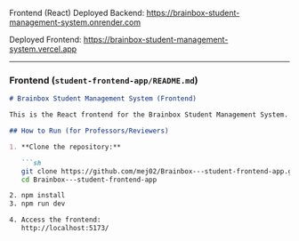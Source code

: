 Frontend (React)
Deployed Backend:
https://brainbox-student-management-system.onrender.com

Deployed Frontend:
https://brainbox-student-management-system.vercel.app


---

### Frontend (`student-frontend-app/README.md`)

```markdown
# Brainbox Student Management System (Frontend)

This is the React frontend for the Brainbox Student Management System.

## How to Run (for Professors/Reviewers)

1. **Clone the repository:**

   ```sh
   git clone https://github.com/mej02/Brainbox---student-frontend-app.git
   cd Brainbox---student-frontend-app

2. npm install
3. npm run dev

4. Access the frontend:
   http://localhost:5173/

